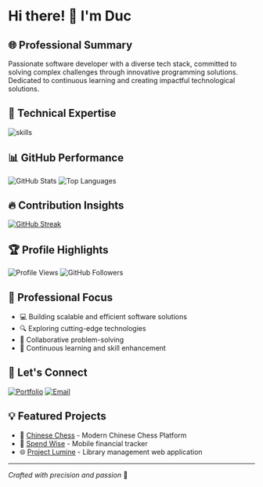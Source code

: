 # Hi there! 👋 I'm Duc

## 🌐 Professional Summary
Passionate software developer with a diverse tech stack, committed to solving complex challenges through innovative programming solutions. Dedicated to continuous learning and creating impactful technological solutions.

## 🚀 Technical Expertise
![skills](https://skillicons.dev/icons?i=java,rust,html,css,ts,nodejs,react,mongodb,mysql,supabase,nextjs,spring,dotnet,docker,kubernetes,linux,git,figma,neovim,vscode&theme=light)

## 📊 GitHub Performance
![GitHub Stats](https://github-readme-stats.vercel.app/api?username=hien-duc&show_icons=true&theme=onedark)
![Top Languages](https://github-readme-stats.vercel.app/api/top-langs/?username=hien-duc&layout=compact&theme=onedark)

## 🔥 Contribution Insights
[![GitHub Streak](https://github-readme-streak-stats.herokuapp.com?user=hien-duc&theme=onedark&hide_border=true)](https://git.io/streak-stats)

## 🏆 Profile Highlights
![Profile Views](https://komarev.com/ghpvc/?username=hien-duc&color=blue)
![GitHub Followers](https://img.shields.io/github/followers/hien-duc?style=social)

## 🌟 Professional Focus
- 💻 Building scalable and efficient software solutions
- 🔍 Exploring cutting-edge technologies
- 🤝 Collaborative problem-solving
- 🚀 Continuous learning and skill enhancement

## 🤝 Let's Connect
[![Portfolio](https://img.shields.io/badge/Portfolio-000000?style=for-the-badge&logo=About.me&logoColor=white)](https://hien-duc.vercel.com)
[![Email](https://img.shields.io/badge/Email-D14836?style=for-the-badge&logo=gmail&logoColor=white)](mailto:duc.t.cit21@eiu.edu.vn)

## 💡 Featured Projects
- 🚧 [Chinese Chess](https://github.com/hien-duc/xiangqi-chinese-chess-online-platform) - Modern Chinese Chess Platform
- 🧠 [Spend Wise](https://github.com/hien-duc/spendwise-mobile-financial-trackerr) - Mobile financial tracker
- 🌐 [Project Lumine](https://github.com/hien-duc/lumine-library-management-system) - Library management web application

---
*Crafted with precision and passion* 🚀

